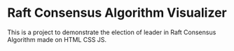 # Raft Consensus Algorithm Visualizer

This is a project to demonstrate the election of leader in Raft Consensus Algorithm made on HTML CSS JS.
